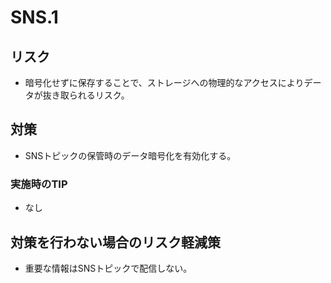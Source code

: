 # SNS.1

## リスク

- 暗号化せずに保存することで、ストレージへの物理的なアクセスによりデータが抜き取られるリスク。

## 対策

- SNSトピックの保管時のデータ暗号化を有効化する。

### 実施時のTIP

- なし

## 対策を行わない場合のリスク軽減策

- 重要な情報はSNSトピックで配信しない。
